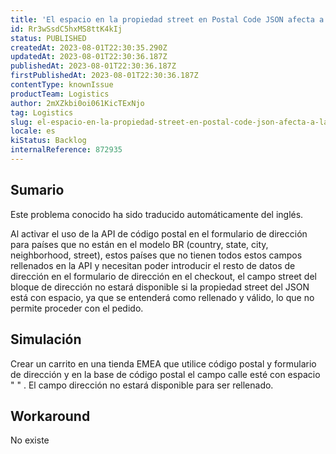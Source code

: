 ```yaml
---
title: 'El espacio en la propiedad street en Postal Code JSON afecta a la visualización del campo de dirección en la caja'
id: Rr3wSsdC5hxMS8ttK4kIj
status: PUBLISHED
createdAt: 2023-08-01T22:30:35.290Z
updatedAt: 2023-08-01T22:30:36.187Z
publishedAt: 2023-08-01T22:30:36.187Z
firstPublishedAt: 2023-08-01T22:30:36.187Z
contentType: knownIssue
productTeam: Logistics
author: 2mXZkbi0oi061KicTExNjo
tag: Logistics
slug: el-espacio-en-la-propiedad-street-en-postal-code-json-afecta-a-la-visualizacion-del-campo-de-direccion-en-la-caja
locale: es
kiStatus: Backlog
internalReference: 872935
---
```


## Sumario

<div class="alert alert-info">
  <p>Este problema conocido ha sido traducido automáticamente del inglés.</p>
</div>


Al activar el uso de la API de código postal en el formulario de dirección para países que no están en el modelo BR (country, state, city, neighborhood, street), estos países que no tienen todos estos campos rellenados en la API y necesitan poder introducir el resto de datos de dirección en el formulario de dirección en el checkout, el campo street del bloque de dirección no estará disponible si la propiedad street del JSON está con espacio, ya que se entenderá como rellenado y válido, lo que no permite proceder con el pedido.



##

## Simulación


Crear un carrito en una tienda EMEA que utilice código postal y formulario de dirección y en la base de código postal el campo calle esté con espacio " " .
El campo dirección no estará disponible para ser rellenado.



## Workaround


No existe






